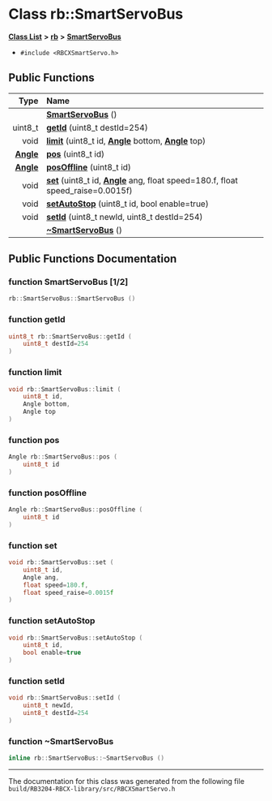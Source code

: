 
# Class rb::SmartServoBus


[**Class List**](annotated.md) **>** [**rb**](namespacerb.md) **>** [**SmartServoBus**](classrb_1_1_smart_servo_bus.md)





* `#include <RBCXSmartServo.h>`















## Public Functions

| Type | Name |
| ---: | :--- |
|   | [**SmartServoBus**](classrb_1_1_smart_servo_bus.md#function-smartservobus-12) () <br> |
|  uint8\_t | [**getId**](classrb_1_1_smart_servo_bus.md#function-getid) (uint8\_t destId=254) <br> |
|  void | [**limit**](classrb_1_1_smart_servo_bus.md#function-limit) (uint8\_t id, [**Angle**](classrb_1_1_angle.md) bottom, [**Angle**](classrb_1_1_angle.md) top) <br> |
|  [**Angle**](classrb_1_1_angle.md) | [**pos**](classrb_1_1_smart_servo_bus.md#function-pos) (uint8\_t id) <br> |
|  [**Angle**](classrb_1_1_angle.md) | [**posOffline**](classrb_1_1_smart_servo_bus.md#function-posoffline) (uint8\_t id) <br> |
|  void | [**set**](classrb_1_1_smart_servo_bus.md#function-set) (uint8\_t id, [**Angle**](classrb_1_1_angle.md) ang, float speed=180.f, float speed\_raise=0.0015f) <br> |
|  void | [**setAutoStop**](classrb_1_1_smart_servo_bus.md#function-setautostop) (uint8\_t id, bool enable=true) <br> |
|  void | [**setId**](classrb_1_1_smart_servo_bus.md#function-setid) (uint8\_t newId, uint8\_t destId=254) <br> |
|   | [**~SmartServoBus**](classrb_1_1_smart_servo_bus.md#function-smartservobus) () <br> |








## Public Functions Documentation


### function SmartServoBus [1/2]


```cpp
rb::SmartServoBus::SmartServoBus () 
```



### function getId 


```cpp
uint8_t rb::SmartServoBus::getId (
    uint8_t destId=254
) 
```



### function limit 


```cpp
void rb::SmartServoBus::limit (
    uint8_t id,
    Angle bottom,
    Angle top
) 
```



### function pos 


```cpp
Angle rb::SmartServoBus::pos (
    uint8_t id
) 
```



### function posOffline 


```cpp
Angle rb::SmartServoBus::posOffline (
    uint8_t id
) 
```



### function set 


```cpp
void rb::SmartServoBus::set (
    uint8_t id,
    Angle ang,
    float speed=180.f,
    float speed_raise=0.0015f
) 
```



### function setAutoStop 


```cpp
void rb::SmartServoBus::setAutoStop (
    uint8_t id,
    bool enable=true
) 
```



### function setId 


```cpp
void rb::SmartServoBus::setId (
    uint8_t newId,
    uint8_t destId=254
) 
```



### function ~SmartServoBus 


```cpp
inline rb::SmartServoBus::~SmartServoBus () 
```



------------------------------
The documentation for this class was generated from the following file `build/RB3204-RBCX-library/src/RBCXSmartServo.h`
